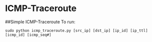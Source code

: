 # ICMP-Traceroute
##Simple ICMP-Traceroute
To run:

`sudo python icmp_traceroute.py [src_ip] [dst_ip] [ip_id] [ip_ttl] [icmp_id] [icmp_seq#]`
